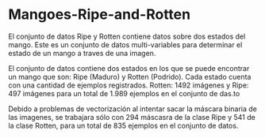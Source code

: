 # Mangoes-Ripe-and-Rotten

El conjunto de datos Ripe y Rotten contiene datos sobre dos estados del mango. Este es un conjunto de datos multi-variables para determinar el estado de un mango a traves de una imagen.

El conjunto de datos contiene dos estados en los que se puede encontrar un mango que son: Ripe (Maduro) y Rotten (Podrido). Cada estado cuenta con una cantidad de ejemplos registrados. Rotten: 1492 imágenes y Ripe: 497 imágenes para un total de 1.989 ejemplos en el conjunto de das.to

Debido a problemas de vectorización al intentar sacar la máscara binaria de las imagenes, se trabajara sólo con 294 máscasra de la clase Ripe y 541 de la clase Rotten, para un total de 835 ejemplos en el conjunto de datos.